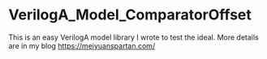 # VerilogA_Model_ComparatorOffset
This is an easy VerilogA model library I wrote to test the ideal. More details are in my blog https://meiyuanspartan.com/
